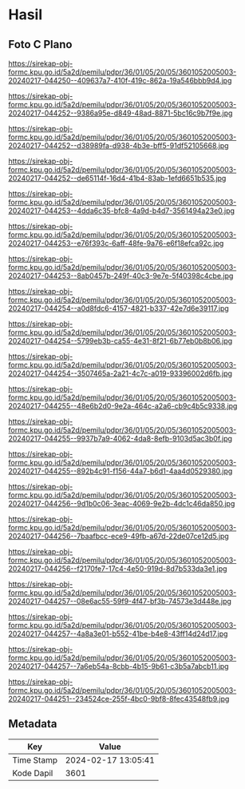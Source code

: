 # Hasil

## Foto C Plano

https://sirekap-obj-formc.kpu.go.id/5a2d/pemilu/pdpr/36/01/05/20/05/3601052005003-20240217-044250--409637a7-410f-419c-862a-19a546bbb9d4.jpg

https://sirekap-obj-formc.kpu.go.id/5a2d/pemilu/pdpr/36/01/05/20/05/3601052005003-20240217-044252--9386a95e-d849-48ad-8871-5bc16c9b7f9e.jpg

https://sirekap-obj-formc.kpu.go.id/5a2d/pemilu/pdpr/36/01/05/20/05/3601052005003-20240217-044252--d38989fa-d938-4b3e-bff5-91df52105668.jpg

https://sirekap-obj-formc.kpu.go.id/5a2d/pemilu/pdpr/36/01/05/20/05/3601052005003-20240217-044252--de65114f-16d4-41b4-83ab-1efd6651b535.jpg

https://sirekap-obj-formc.kpu.go.id/5a2d/pemilu/pdpr/36/01/05/20/05/3601052005003-20240217-044253--4dda6c35-bfc8-4a9d-b4d7-3561494a23e0.jpg

https://sirekap-obj-formc.kpu.go.id/5a2d/pemilu/pdpr/36/01/05/20/05/3601052005003-20240217-044253--e76f393c-6aff-48fe-9a76-e6f18efca92c.jpg

https://sirekap-obj-formc.kpu.go.id/5a2d/pemilu/pdpr/36/01/05/20/05/3601052005003-20240217-044253--8ab0457b-249f-40c3-9e7e-5f40398c4cbe.jpg

https://sirekap-obj-formc.kpu.go.id/5a2d/pemilu/pdpr/36/01/05/20/05/3601052005003-20240217-044254--a0d8fdc6-4157-4821-b337-42e7d6e39117.jpg

https://sirekap-obj-formc.kpu.go.id/5a2d/pemilu/pdpr/36/01/05/20/05/3601052005003-20240217-044254--5799eb3b-ca55-4e31-8f21-6b77eb0b8b06.jpg

https://sirekap-obj-formc.kpu.go.id/5a2d/pemilu/pdpr/36/01/05/20/05/3601052005003-20240217-044254--3507465a-2a21-4c7c-a019-93396002d6fb.jpg

https://sirekap-obj-formc.kpu.go.id/5a2d/pemilu/pdpr/36/01/05/20/05/3601052005003-20240217-044255--48e6b2d0-9e2a-464c-a2a6-cb9c4b5c9338.jpg

https://sirekap-obj-formc.kpu.go.id/5a2d/pemilu/pdpr/36/01/05/20/05/3601052005003-20240217-044255--9937b7a9-4062-4da8-8efb-9103d5ac3b0f.jpg

https://sirekap-obj-formc.kpu.go.id/5a2d/pemilu/pdpr/36/01/05/20/05/3601052005003-20240217-044255--892b4c91-f156-44a7-b6d1-4aa4d0529380.jpg

https://sirekap-obj-formc.kpu.go.id/5a2d/pemilu/pdpr/36/01/05/20/05/3601052005003-20240217-044256--9d1b0c06-3eac-4069-9e2b-4dc1c46da850.jpg

https://sirekap-obj-formc.kpu.go.id/5a2d/pemilu/pdpr/36/01/05/20/05/3601052005003-20240217-044256--7baafbcc-ece9-49fb-a67d-22de07ce12d5.jpg

https://sirekap-obj-formc.kpu.go.id/5a2d/pemilu/pdpr/36/01/05/20/05/3601052005003-20240217-044256--f2170fe7-17c4-4e50-919d-8d7b533da3e1.jpg

https://sirekap-obj-formc.kpu.go.id/5a2d/pemilu/pdpr/36/01/05/20/05/3601052005003-20240217-044257--08e6ac55-59f9-4f47-bf3b-74573e3d448e.jpg

https://sirekap-obj-formc.kpu.go.id/5a2d/pemilu/pdpr/36/01/05/20/05/3601052005003-20240217-044257--4a8a3e01-b552-41be-b4e8-43ff14d24d17.jpg

https://sirekap-obj-formc.kpu.go.id/5a2d/pemilu/pdpr/36/01/05/20/05/3601052005003-20240217-044257--7a6eb54a-8cbb-4b15-9b61-c3b5a7abcb11.jpg

https://sirekap-obj-formc.kpu.go.id/5a2d/pemilu/pdpr/36/01/05/20/05/3601052005003-20240217-044251--234524ce-255f-4bc0-9bf8-8fec43548fb9.jpg


## Metadata

| Key        | Value               |
| ---------- | ------------------- |
| Time Stamp | 2024-02-17 13:05:41 |
| Kode Dapil | 3601                |



